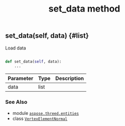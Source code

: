 ﻿---
title: set_data method
second_title: Aspose.3D for Python via .NET API References
description: 
type: docs
weight: 40
url: /python-net/aspose.threed.entities/vertexelementnormal/set_data/
is_root: false
---

## set_data(self, data) {#list}

Load data



```python

def set_data(self, data):
    ...
```


| Parameter | Type | Description |
| :- | :- | :- |
| data | list |  |



### See Also
* module [`aspose.threed.entities`](../../)
* class [`VertexElementNormal`](/3d/python-net/aspose.threed.entities/vertexelementnormal)

